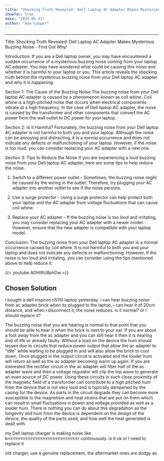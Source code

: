 ```yaml
---
title: "Shocking Truth Revealed: Dell Laptop AC Adapter Makes Mysterious Buzzing Noise - Find Out Why!"
ShowToc: true 
date: "2023-05-31"
author: "Ana Cooper"
---
```

*****
Title: Shocking Truth Revealed: Dell Laptop AC Adapter Makes Mysterious Buzzing Noise - Find Out Why!

Introduction:
If you are a Dell laptop owner, you may have encountered a sudden occurrence of a mysterious buzzing noise coming from your laptop AC adapter. You may have wondered what could be causing this noise and whether it is harmful to your laptop or you. This article reveals the shocking truth behind the mysterious buzzing noise from your Dell laptop AC adapter and why it is happening.

Section 1: The Cause of the Buzzing Noise
The buzzing noise from your Dell laptop AC adapter is caused by a phenomenon known as coil whine. Coil whine is a high-pitched noise that occurs when electrical components vibrate at a high frequency. In the case of Dell laptop AC adapter, the noise is caused by the transformer and other components that convert the AC power from the wall outlet to DC power for your laptop.

Section 2: Is it Harmful?
Fortunately, the buzzing noise from your Dell laptop AC adapter is not harmful to both you and your laptop. Although the noise can be annoying and distracting, it is a normal occurrence and does not indicate any defects or malfunctioning of your laptop. However, if the noise is too loud, you can consider replacing your AC adapter with a new one.

Section 3: Tips to Reduce the Noise
If you are experiencing a loud buzzing noise from your Dell laptop AC adapter, here are some tips to help reduce the noise.

1. Switch to a different power outlet - Sometimes, the buzzing noise might be caused by the wiring in the outlet. Therefore, try plugging your AC adapter into another outlet to see if the noise persists.

2. Use a surge protector - Using a surge protector can help protect both your laptop and the AC adapter from voltage fluctuations that can cause coil whine.

3. Replace your AC adapter - If the buzzing noise is too loud and irritating, you may consider replacing your AC adapter with a newer model. However, ensure that the new adapter is compatible with your laptop model.

Conclusion:
The buzzing noise from your Dell laptop AC adapter is a normal occurrence caused by coil whine. It is not harmful to both you and your laptop and does not indicate any defects or malfunctioning. However, if the noise is too loud and irritating, you can consider using the tips mentioned above to help reduce it.

{{< youtube AOHI9U8phDw >}} 



## Chosen Solution
 i bought a dell inspiron n5110 laptop yesterday. i can hear buzzing noise from ac adapter brick when its plugged to the laptop, i can hear it of 20cm distance, and when i disconnect it, the noise reduces.
is it normal? or i should replace it?

 The buzzing noise that you are hearing is normal to that point that you should be able to hear it when the brick is next to your ear. If you are about a foot away from the ac adapter and you can still hear it then it is nearing end of life or already faulty.
Without a load on the device the hum should lessen due to circuits that reduce power output that allow the ac adapter to "idle" while waiting to be plugged in and will also allow the brick to cool down. Once plugged in the output circuit is activated and the louder hum will return as well as the ac adapter becoming warm up again.
If you are interested the rectifier circuit in the ac adapter will filter half of the ac adapter wave and then a voltage regulator will clip the top wave to generate an even source of DC power. Using these circuits in such close proximity of the magnetic field of a transformer can contribute to a high pitched hum from the device that is not very loud and is typically dampened by the casing for the device. As parts in the circuit degrade they can become more susceptible to the magnetism and heat strains that are put on them which can result in small fluctuations in power and voltage provided as well as a louder hum. There is nothing you can do about this degradation as the longevity and hum from the device is dependent on the design of the device, the quality of the parts used, and how well the heat generated is dealt with.

 my Dell laptop charger is making noise like krrrrrrrrrrrrrrrrrrrrrrrrrrrrrrrrrrrrrrrrrrr   continuously.
is it ok or I need to replace it

 old charger, use a genuine replacement, the aftermarket ones are dodgy as.




